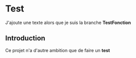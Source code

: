 # Test
J'ajoute une texte alors que je suis la branche **TestFonction**
## Introduction
Ce projet n'a d'autre ambition que de faire un **test**
